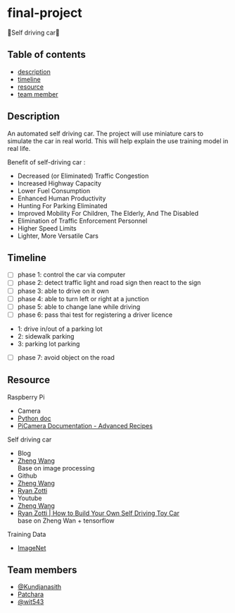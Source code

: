 # final-project

 :car:Self driving car:car:
## Table of contents

- [description](#description)
- [timeline](#timeline)
- [resource](#resource)
- [team member](#team-members)


## Description

  An automated self driving car. The project will use miniature cars to simulate the car in real world. This will help explain the use training model in real life. 
  
Benefit of self-driving car : 

- Decreased (or Eliminated) Traffic Congestion
- Increased Highway Capacity
- Lower Fuel Consumption
- Enhanced Human Productivity
- Hunting For Parking Eliminated
- Improved Mobility For Children, The Elderly, And The Disabled
- Elimination of Traffic Enforcement Personnel
- Higher Speed Limits
- Lighter, More Versatile Cars

  
## Timeline

 - [ ] phase 1: control the car via computer
 - [ ] phase 2: detect traffic light and road sign then react to the sign
 - [ ] phase 3: able to drive on it own 
 - [ ] phase 4: able to turn left or right at a junction
 - [ ] phase 5: able to change lane while driving
 - [ ] phase 6: pass thai test for registering a driver licence
  - 1: drive in/out of a parking lot
  - 2: sidewalk parking
  - 3: parking lot parking
 - [ ] phase 7: avoid object on the road
 
## Resource

Raspberry Pi
- Camera
 - [Python doc](https://www.raspberrypi.org/documentation/usage/camera/python/README.md)
 - [PiCamera Documentation - Advanced Recipes](https://picamera.readthedocs.io/en/release-1.10/recipes2.html)

Self driving car

- Blog
 - [Zheng Wang](https://zhengludwig.wordpress.com/projects/self-driving-rc-car/)<br>
   Base on image processing 
- Github
 - [Zheng Wang](https://github.com/hamuchiwa/AutoRCCar)
 - [Ryan Zotti](https://github.com/RyanZotti/Self-Driving-Car)
- Youtube
 - [Zheng Wang](https://www.youtube.com/watch?v=BBwEF6WBUQs)
 - [Ryan Zotti | How to Build Your Own Self Driving Toy Car](https://www.youtube.com/watch?v=QbbOxrR0zdA)<br>
   base on Zheng Wan + tensorflow
   
Training Data
- [ImageNet](http://www.image-net.org)
  
## Team members

- [@Kundjanasith](https://github.com/Kundjanasith)
- [Patchara]()
- [@wit543](https://github.com/wit543)
